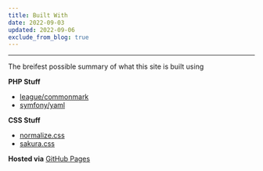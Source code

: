 ```yaml
---
title: Built With
date: 2022-09-03
updated: 2022-09-06
exclude_from_blog: true
---
```


---

The breifest possible summary of what this site is built using

**PHP Stuff**
- [league/commonmark](https://github.com/thephpleague/commonmark)
- [symfony/yaml](https://github.com/symfony/yaml)

**CSS Stuff**

- [normalize.css](http://necolas.github.io/normalize.css/)
- [sakura.css](https://oxal.org/projects/sakura/)

**Hosted via** [GitHub Pages](https://pages.github.com)